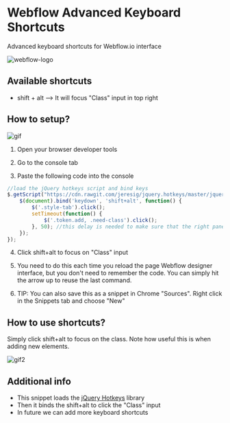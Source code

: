 # Webflow Advanced Keyboard Shortcuts
Advanced keyboard shortcuts for Webflow.io interface

![webflow-logo](http://uploads.webflow.com/55e93f06d996a5894512d00d/55dd1a448f79b836280d697f_png.png)

## Available shortcuts
* shift + alt --> It will focus "Class" input in top right

## How to setup?

![gif](https://github.com/maciejsaw/webflow-advanced-keyboard-shortcuts/raw/master/keyboard%20webflow.gif)

1) Open your browser developer tools

2) Go to the console tab

3) Paste the following code into the console

```javascript
//load the jQuery hotkeys script and bind keys
$.getScript("https://cdn.rawgit.com/jeresig/jquery.hotkeys/master/jquery.hotkeys.js", function() {
    $(document).bind('keydown', 'shift+alt', function() {
        $('.style-tab').click();
        setTimeout(function() {
            $('.token.add, .need-class').click();
        }, 50); //this delay is needed to make sure that the right panel tab is switched
    });
});
```

4) Click shift+alt to focus on "Class" input 

5) You need to do this each time you reload the page Webflow designer interface, but you don't need to remember the code. You can simply hit the arrow up to reuse the last command. 

6) TIP: You can also save this as a snippet in Chrome "Sources". Right click in the Snippets tab and choose "New"

## How to use shortcuts?

Simply click shift+alt to focus on the class. 
Note how useful this is when adding new elements.

![gif2](https://raw.githubusercontent.com/maciejsaw/webflow-advanced-keyboard-shortcuts/master/keyboard%20webflow2.gif)


## Additional info
* This snippet loads the [jQuery Hotkeys](https://github.com/jeresig/jquery.hotkeys) library 
* Then it binds the shift+alt to click the "Class" input
* In future we can add more keyboard shortcuts
